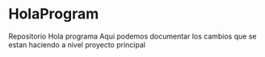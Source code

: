 # HolaProgram
Repositorio Hola programa
Aqui podemos documentar los cambios que se estan haciendo a nivel proyecto principal
